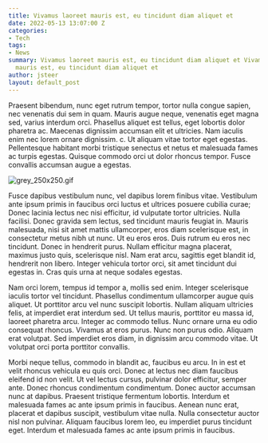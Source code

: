 ```yaml
---
title: Vivamus laoreet mauris est, eu tincidunt diam aliquet et
date: 2022-05-13 13:07:00 Z
categories:
- Tech
tags:
- News
summary: Vivamus laoreet mauris est, eu tincidunt diam aliquet et Vivamus laoreet
  mauris est, eu tincidunt diam aliquet et
author: jsteer
layout: default_post
---
```


 Praesent bibendum, nunc eget rutrum tempor, tortor nulla congue sapien, nec venenatis dui sem in quam. Mauris augue neque, venenatis eget magna sed, varius interdum orci. Phasellus aliquet est tellus, eget lobortis dolor pharetra ac. Maecenas dignissim accumsan elit et ultricies. Nam iaculis enim nec lorem ornare dignissim. c. Ut aliquam vitae tortor eget egestas. Pellentesque habitant morbi tristique senectus et netus et malesuada fames ac turpis egestas. Quisque commodo orci ut dolor rhoncus tempor. Fusce convallis accumsan augue a egestas.

![grey_250x250.gif](/uploads/grey_250x250.gif)


Fusce dapibus vestibulum nunc, vel dapibus lorem finibus vitae. Vestibulum ante ipsum primis in faucibus orci luctus et ultrices posuere cubilia curae; Donec lacinia lectus nec nisi efficitur, id vulputate tortor ultricies. Nulla facilisi. Donec gravida sem lectus, sed tincidunt mauris feugiat in. Mauris malesuada, nisi sit amet mattis ullamcorper, eros diam scelerisque est, in consectetur metus nibh ut nunc. Ut eu eros eros. Duis rutrum eu eros nec tincidunt. Donec in hendrerit purus. Nullam efficitur magna placerat, maximus justo quis, scelerisque nisl. Nam erat arcu, sagittis eget blandit id, hendrerit non libero. Integer vehicula tortor orci, sit amet tincidunt dui egestas in. Cras quis urna at neque sodales egestas.

Nam orci lorem, tempus id tempor a, mollis sed enim. Integer scelerisque iaculis tortor vel tincidunt. Phasellus condimentum ullamcorper augue quis aliquet. Ut porttitor arcu vel nunc suscipit lobortis. Nullam aliquam ultricies felis, at imperdiet erat interdum sed. Ut tellus mauris, porttitor eu massa id, laoreet pharetra arcu. Integer ac commodo tellus. Nunc ornare urna eu odio consequat rhoncus. Vivamus at eros purus. Nunc non purus odio. Aliquam erat volutpat. Sed imperdiet eros diam, in dignissim arcu commodo vitae. Ut volutpat orci porta porttitor convallis.

Morbi neque tellus, commodo in blandit ac, faucibus eu arcu. In in est et velit rhoncus vehicula eu quis orci. Donec at lectus nec diam faucibus eleifend id non velit. Ut vel lectus cursus, pulvinar dolor efficitur, semper ante. Donec rhoncus condimentum condimentum. Donec auctor accumsan nunc at dapibus. Praesent tristique fermentum lobortis. Interdum et malesuada fames ac ante ipsum primis in faucibus. Aenean nunc erat, placerat et dapibus suscipit, vestibulum vitae nulla. Nulla consectetur auctor nisl non pulvinar. Aliquam faucibus lorem leo, eu imperdiet purus tincidunt eget. Interdum et malesuada fames ac ante ipsum primis in faucibus. 
